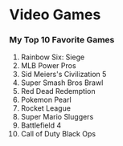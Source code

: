 # Video Games

### My Top 10 Favorite Games
1. Rainbow Six: Siege
2. MLB Power Pros
3. Sid Meiers's Civilization 5
4. Super Smash Bros Brawl
5. Red Dead Redemption
6. Pokemon Pearl
7. Rocket League
8. Super Mario Sluggers
9. Battlefield 4
10. Call of Duty Black Ops
